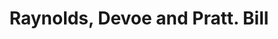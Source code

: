 ---
doi: 10.7916/D8FN2J91
date_other: '1858'
date_other_textual: '1858'
form: printed ephemera
genre:
- Invoices
name:
- Raynolds, Devoe and Pratt
object_in_context_url: https://biggert.cul.columbia.edu/items/view/ave_biggert_01102
subject_hierarchical_geographic:
- New York, New York, United States
subject_name:
- Raynolds, Devoe and Pratt
title: Raynolds, Devoe and Pratt. Bill
sort_title: Raynolds, Devoe and Pratt. Bill
call_number: ave_biggert_01102
coordinates:
- 40.71277777777778,-74.00583333333333
pid: ave_biggert_01102
identifiers: ave_biggert_01102
thumbnail: https://derivativo-1.library.columbia.edu/iiif/2/ldpd:344868/full/!256,256/0/native.jpg
permalink: "/biggert/ave_biggert_01102/"
layout: iiif-image-page
---